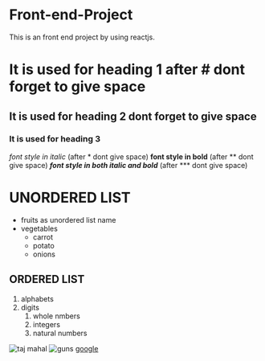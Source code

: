 # Front-end-Project
This is an front end project by using reactjs.
# It is used for heading 1 after # dont forget to give space
## It is used for heading 2 dont forget to give space
### It is used for heading 3
*font style in italic* (after * dont give space)
**font style in bold**  (after ** dont give space)
***font style in both italic and bold*** (after *** dont give space)
# UNORDERED LIST
* fruits as unordered list name
* vegetables 
  * carrot
  * potato
  * onions
## ORDERED LIST
1. alphabets
2. digits
   1. whole nmbers
   2. integers
   3. natural numbers
    
  ![taj mahal](https://cdn.britannica.com/86/170586-050-AB7FEFAE/Taj-Mahal-Agra-India.jpg)
  ![guns](https://img5.goodfon.com/wallpaper/nbig/6/ab/firearms-ammunition-pistol-assault-rifle.jpg)
  [google](https://www.google.com/)
